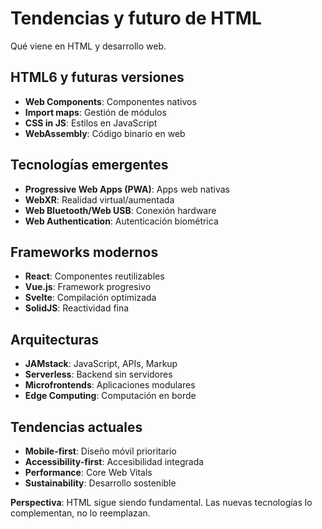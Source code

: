 # Tendencias y futuro de HTML

Qué viene en HTML y desarrollo web.

## HTML6 y futuras versiones

- **Web Components**: Componentes nativos
- **Import maps**: Gestión de módulos
- **CSS in JS**: Estilos en JavaScript
- **WebAssembly**: Código binario en web

## Tecnologías emergentes

- **Progressive Web Apps (PWA)**: Apps web nativas
- **WebXR**: Realidad virtual/aumentada
- **Web Bluetooth/Web USB**: Conexión hardware
- **Web Authentication**: Autenticación biométrica

## Frameworks modernos

- **React**: Componentes reutilizables
- **Vue.js**: Framework progresivo
- **Svelte**: Compilación optimizada
- **SolidJS**: Reactividad fina

## Arquitecturas

- **JAMstack**: JavaScript, APIs, Markup
- **Serverless**: Backend sin servidores
- **Microfrontends**: Aplicaciones modulares
- **Edge Computing**: Computación en borde

## Tendencias actuales

- **Mobile-first**: Diseño móvil prioritario
- **Accessibility-first**: Accesibilidad integrada
- **Performance**: Core Web Vitals
- **Sustainability**: Desarrollo sostenible

**Perspectiva**: HTML sigue siendo fundamental. Las nuevas tecnologías lo complementan, no lo reemplazan.